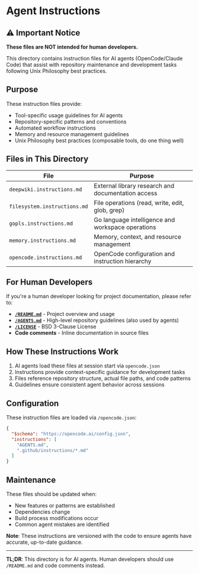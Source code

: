 # Agent Instructions

## ⚠️ Important Notice

**These files are NOT intended for human developers.**

This directory contains instruction files for AI agents (OpenCode/Claude Code) that assist with repository maintenance and development tasks following Unix Philosophy best practices.

## Purpose

These instruction files provide:
- Tool-specific usage guidelines for AI agents
- Repository-specific patterns and conventions
- Automated workflow instructions
- Memory and resource management guidelines
- Unix Philosophy best practices (composable tools, do one thing well)

## Files in This Directory

| File | Purpose |
|------|---------|
| `deepwiki.instructions.md` | External library research and documentation access |
| `filesystem.instructions.md` | File operations (read, write, edit, glob, grep) |
| `gopls.instructions.md` | Go language intelligence and workspace operations |
| `memory.instructions.md` | Memory, context, and resource management |
| `opencode.instructions.md` | OpenCode configuration and instruction hierarchy |

## For Human Developers

If you're a human developer looking for project documentation, please refer to:

- **[`/README.md`](../../README.md)** - Project overview and usage
- **[`/AGENTS.md`](../../AGENTS.md)** - High-level repository guidelines (also used by agents)
- **[`/LICENSE`](../../LICENSE)** - BSD 3-Clause License
- **Code comments** - Inline documentation in source files

## How These Instructions Work

1. AI agents load these files at session start via `opencode.json`
2. Instructions provide context-specific guidance for development tasks
3. Files reference repository structure, actual file paths, and code patterns
4. Guidelines ensure consistent agent behavior across sessions

## Configuration

These instruction files are loaded via `/opencode.json`:

```json
{
  "$schema": "https://opencode.ai/config.json",
  "instructions": [
    "AGENTS.md",
    ".github/instructions/*.md"
  ]
}
```

## Maintenance

These files should be updated when:
- New features or patterns are established
- Dependencies change
- Build process modifications occur
- Common agent mistakes are identified

**Note**: These instructions are versioned with the code to ensure agents have accurate, up-to-date guidance.

---

**TL;DR**: This directory is for AI agents. Human developers should use `/README.md` and code comments instead.
